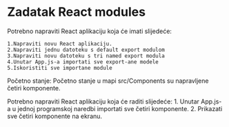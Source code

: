 # Zadatak React modules

Potrebno napraviti React aplikaciju koja će imati slijedeće:

    1.Napraviti novu React aplikaciju.
    2.Napraviti jednu datoteku s default export modulom
    3.Napraviti novu datoteku s tri named export modula
    4.Unutar App.js-a importati sve export-ane modele
    5.Iskoristiti sve importane module

Početno stanje: Početno stanje u mapi src/Components su napravljene četiri komponente.

Potrebno napraviti React aplikaciju koja će raditi slijedeće:
	1. Unutar App.js-a u jednoj programskoj naredbi importati sve četiri komponente.
	2. Prikazati sve četiri komponente na ekranu.

